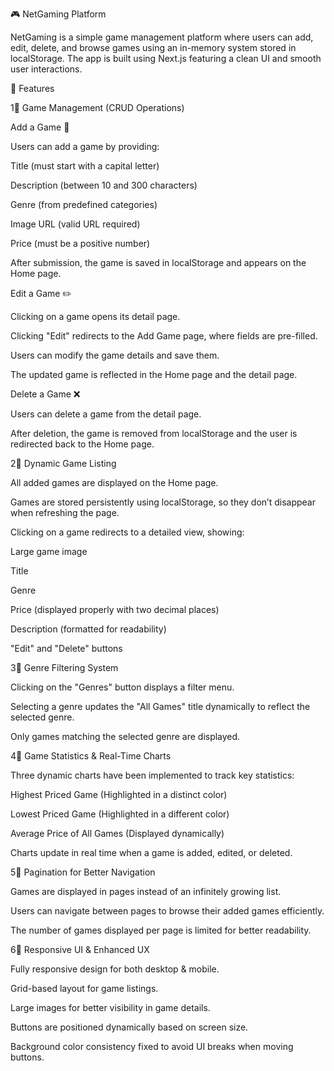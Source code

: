 🎮 NetGaming Platform

NetGaming is a simple game management platform where users can add, edit, delete, and browse games using an in-memory system stored in localStorage. The app is built using Next.js featuring a clean UI and smooth user interactions.

🚀 Features

1⃣ Game Management (CRUD Operations)

Add a Game 📌

Users can add a game by providing:

Title (must start with a capital letter)

Description (between 10 and 300 characters)

Genre (from predefined categories)

Image URL (valid URL required)

Price (must be a positive number)

After submission, the game is saved in localStorage and appears on the Home page.

Edit a Game ✏️

Clicking on a game opens its detail page.

Clicking "Edit" redirects to the Add Game page, where fields are pre-filled.

Users can modify the game details and save them.

The updated game is reflected in the Home page and the detail page.

Delete a Game ❌

Users can delete a game from the detail page.

After deletion, the game is removed from localStorage and the user is redirected back to the Home page.

2⃣ Dynamic Game Listing

All added games are displayed on the Home page.

Games are stored persistently using localStorage, so they don’t disappear when refreshing the page.

Clicking on a game redirects to a detailed view, showing:

Large game image

Title

Genre

Price (displayed properly with two decimal places)

Description (formatted for readability)

"Edit" and "Delete" buttons

3⃣ Genre Filtering System

Clicking on the "Genres" button displays a filter menu.

Selecting a genre updates the "All Games" title dynamically to reflect the selected genre.

Only games matching the selected genre are displayed.

4⃣ Game Statistics & Real-Time Charts

Three dynamic charts have been implemented to track key statistics:

Highest Priced Game (Highlighted in a distinct color)

Lowest Priced Game (Highlighted in a different color)

Average Price of All Games (Displayed dynamically)

Charts update in real time when a game is added, edited, or deleted.

5⃣ Pagination for Better Navigation

Games are displayed in pages instead of an infinitely growing list.

Users can navigate between pages to browse their added games efficiently.

The number of games displayed per page is limited for better readability.

6⃣ Responsive UI & Enhanced UX

Fully responsive design for both desktop & mobile.

Grid-based layout for game listings.

Large images for better visibility in game details.

Buttons are positioned dynamically based on screen size.

Background color consistency fixed to avoid UI breaks when moving buttons.